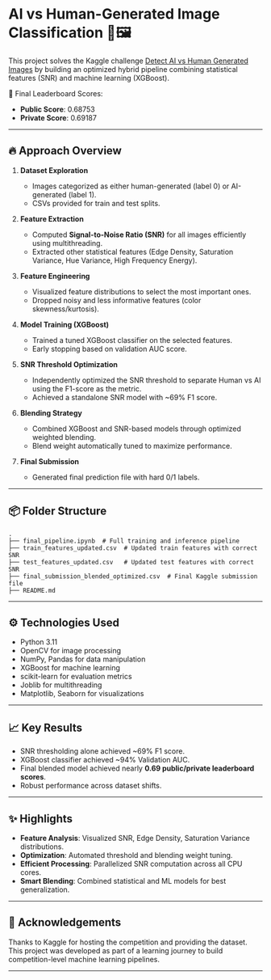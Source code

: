 
# AI vs Human-Generated Image Classification 🧠🖼️

This project solves the Kaggle challenge [Detect AI vs Human Generated Images](https://www.kaggle.com/competitions/detect-ai-vs-human-generated-images) by building an optimized hybrid pipeline combining statistical features (SNR) and machine learning (XGBoost).

🚀 Final Leaderboard Scores:
- **Public Score**: 0.68753
- **Private Score**: 0.69187

---

## 🔥 Approach Overview

1. **Dataset Exploration**
   - Images categorized as either human-generated (label 0) or AI-generated (label 1).
   - CSVs provided for train and test splits.

2. **Feature Extraction**
   - Computed **Signal-to-Noise Ratio (SNR)** for all images efficiently using multithreading.
   - Extracted other statistical features (Edge Density, Saturation Variance, Hue Variance, High Frequency Energy).

3. **Feature Engineering**
   - Visualized feature distributions to select the most important ones.
   - Dropped noisy and less informative features (color skewness/kurtosis).

4. **Model Training (XGBoost)**
   - Trained a tuned XGBoost classifier on the selected features.
   - Early stopping based on validation AUC score.

5. **SNR Threshold Optimization**
   - Independently optimized the SNR threshold to separate Human vs AI using the F1-score as the metric.
   - Achieved a standalone SNR model with ~69% F1 score.

6. **Blending Strategy**
   - Combined XGBoost and SNR-based models through optimized weighted blending.
   - Blend weight automatically tuned to maximize performance.

7. **Final Submission**
   - Generated final prediction file with hard 0/1 labels.

---

## 📦 Folder Structure

```
.
├── final_pipeline.ipynb  # Full training and inference pipeline
├── train_features_updated.csv  # Updated train features with correct SNR
├── test_features_updated.csv   # Updated test features with correct SNR
├── final_submission_blended_optimized.csv  # Final Kaggle submission file
├── README.md
```

---

## ⚙️ Technologies Used

- Python 3.11
- OpenCV for image processing
- NumPy, Pandas for data manipulation
- XGBoost for machine learning
- scikit-learn for evaluation metrics
- Joblib for multithreading
- Matplotlib, Seaborn for visualizations

---

## 📈 Key Results

- SNR thresholding alone achieved ~69% F1 score.
- XGBoost classifier achieved ~94% Validation AUC.
- Final blended model achieved nearly **0.69 public/private leaderboard scores**.
- Robust performance across dataset shifts.

---

## ✨ Highlights

- **Feature Analysis**: Visualized SNR, Edge Density, Saturation Variance distributions.
- **Optimization**: Automated threshold and blending weight tuning.
- **Efficient Processing**: Parallelized SNR computation across all CPU cores.
- **Smart Blending**: Combined statistical and ML models for best generalization.

---

## 🙌 Acknowledgements

Thanks to Kaggle for hosting the competition and providing the dataset.  
This project was developed as part of a learning journey to build competition-level machine learning pipelines.

---
